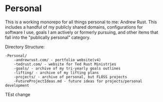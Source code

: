 # Personal

This is a working monorepo for all things personal to me: Andrew Rust. This includes a handful of my publicly shared domains, configurations for software I use, goals I am actively or formerly pursuing, and other items that fall into the "publically personal" category. 

Directory Structure:
```
-Personal/
    -andrewrust.com/ - portfolio website(v4)
    -tedrust.com/ - website for Ted Rust Ministries
    -goals/ - archive of my tri-yearly goals outlines
    -lifting/ - archive of my lifting plans
    -projects/ - archive of personal, but FLOSS projects
    -FutureProjectIdeas.md - future ideas for projects/personal development
```

TEst change
